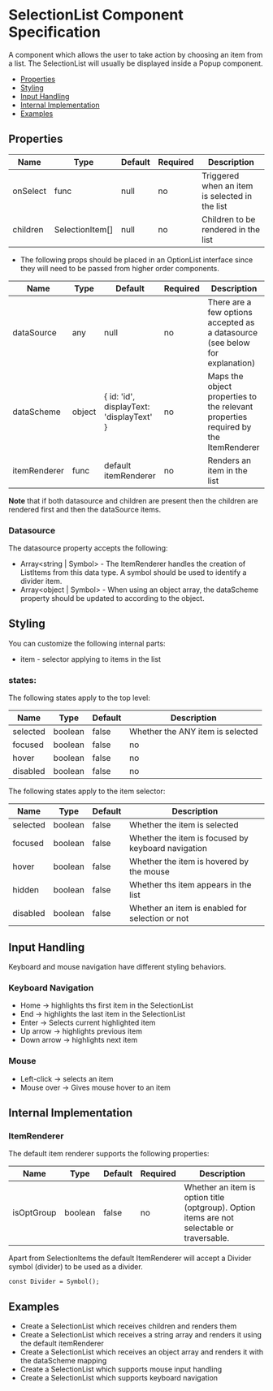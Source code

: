 # SelectionList Component Specification

A component which allows the user to take action by choosing an item from a list. The SelectionList will usually be displayed inside a Popup component.

* [Properties](#properties)
* [Styling](#styling)
* [Input Handling](#input-handling)
* [Internal Implementation](#internal-implementation)
* [Examples](#examples)

## Properties

| Name | Type | Default | Required | Description |
| -- | -- | -- | -- | -- |
| onSelect | func | null | no | Triggered when an item is selected in the list |
| children | SelectionItem[] | null | no | Children to be rendered in the list |

* The following props should be placed in an OptionList interface since they will need to be passed from higher order components.

| Name | Type | Default | Required | Description |
| -- | -- | -- | -- | -- |
| dataSource | any | null | no | There are a few options accepted as a datasource (see below for explanation) |
| dataScheme | object | { id: 'id', displayText: 'displayText' } | no | Maps the object properties to the relevant properties required by the ItemRenderer |
| itemRenderer | func | default itemRenderer | no | Renders an item in the list |

**Note** that if both datasource and children are present then the children are rendered first and then the dataSource items.

### Datasource

The datasource property accepts the following:
* Array<string | Symbol> - The ItemRenderer handles the creation of ListItems from this data type. A symbol should be used to identify a divider item.
* Array<object | Symbol> - When using an object array, the dataScheme property should be updated to according to the object.

## Styling

You can customize the following internal parts:

* item - selector applying to items in the list

### states:
  
The following states apply to the top level:
 
| Name | Type | Default |  Description |
| -- | -- | -- | -- |
| selected | boolean | false | Whether the ANY item is selected |
| focused | boolean | false | no | Whether ANY item is focused by keyboard navigation |
| hover | boolean | false | no | Whether the list is hovered by the mouse |
| disabled | boolean | false | no | Whether the list is disabled for selection or not |
 
The following states apply to the item selector:
 
| Name | Type | Default | Description |
| -- | -- | -- | -- |
| selected | boolean | false | Whether the item is selected |
| focused | boolean | false | Whether the item is focused by keyboard navigation |
| hover | boolean | false | Whether the item is hovered by the mouse |
| hidden | boolean | false | Whether ths item appears in the list |
| disabled | boolean | false | Whether an item is enabled for selection or not |

## Input Handling

Keyboard and mouse navigation have different styling behaviors.

### Keyboard Navigation

* Home -> highlights ths first item in the SelectionList
* End -> highlights the last item in the SelectionList
* Enter -> Selects current highlighted item
* Up arrow -> highlights previous item
* Down arrow -> highlights next item

### Mouse

* Left-click -> selects an item
* Mouse over -> Gives mouse hover to an item

## Internal Implementation

### ItemRenderer

The default item renderer supports the following properties:

| Name | Type | Default | Required | Description |
| -- | -- | -- | -- | -- |
| isOptGroup | boolean | false | no | Whether an item is option title (optgroup). Option items are not selectable or traversable. |

Apart from SelectionItems the default ItemRenderer will accept a Divider symbol (divider) to be used as a divider.
```
const Divider = Symbol();
```

## Examples

* Create a SelectionList which receives children and renders them
* Create a SelectionList which receives a string array and renders it using the default itemRenderer
* Create a SelectionList which receives an object array and renders it with the dataScheme mapping
* Create a SelectionList which supports mouse input handling
* Create a SelectionList which supports keyboard navigation
